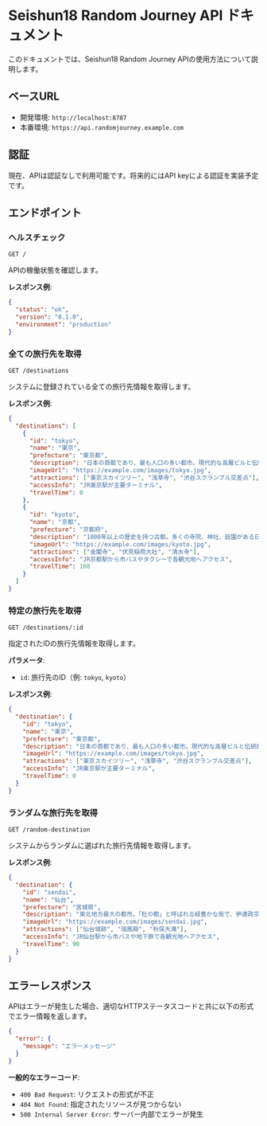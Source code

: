 # Seishun18 Random Journey API ドキュメント

このドキュメントでは、Seishun18 Random Journey APIの使用方法について説明します。

## ベースURL

- 開発環境: `http://localhost:8787`
- 本番環境: `https://api.randomjourney.example.com`

## 認証

現在、APIは認証なしで利用可能です。将来的にはAPI keyによる認証を実装予定です。

## エンドポイント

### ヘルスチェック

```
GET /
```

APIの稼働状態を確認します。

**レスポンス例**:

```json
{
  "status": "ok",
  "version": "0.1.0",
  "environment": "production"
}
```

### 全ての旅行先を取得

```
GET /destinations
```

システムに登録されている全ての旅行先情報を取得します。

**レスポンス例**:

```json
{
  "destinations": [
    {
      "id": "tokyo",
      "name": "東京",
      "prefecture": "東京都",
      "description": "日本の首都であり、最も人口の多い都市。現代的な高層ビルと伝統的な寺社が共存する。",
      "imageUrl": "https://example.com/images/tokyo.jpg",
      "attractions": ["東京スカイツリー", "浅草寺", "渋谷スクランブル交差点"],
      "accessInfo": "JR東京駅が主要ターミナル",
      "travelTime": 0
    },
    {
      "id": "kyoto",
      "name": "京都",
      "prefecture": "京都府",
      "description": "1000年以上の歴史を持つ古都。多くの寺院、神社、庭園がある日本文化の中心地。",
      "imageUrl": "https://example.com/images/kyoto.jpg",
      "attractions": ["金閣寺", "伏見稲荷大社", "清水寺"],
      "accessInfo": "JR京都駅から市バスやタクシーで各観光地へアクセス",
      "travelTime": 160
    }
  ]
}
```

### 特定の旅行先を取得

```
GET /destinations/:id
```

指定されたIDの旅行先情報を取得します。

**パラメータ**:

- `id`: 旅行先のID（例: `tokyo`, `kyoto`）

**レスポンス例**:

```json
{
  "destination": {
    "id": "tokyo",
    "name": "東京",
    "prefecture": "東京都",
    "description": "日本の首都であり、最も人口の多い都市。現代的な高層ビルと伝統的な寺社が共存する。",
    "imageUrl": "https://example.com/images/tokyo.jpg",
    "attractions": ["東京スカイツリー", "浅草寺", "渋谷スクランブル交差点"],
    "accessInfo": "JR東京駅が主要ターミナル",
    "travelTime": 0
  }
}
```

### ランダムな旅行先を取得

```
GET /random-destination
```

システムからランダムに選ばれた旅行先情報を取得します。

**レスポンス例**:

```json
{
  "destination": {
    "id": "sendai",
    "name": "仙台",
    "prefecture": "宮城県",
    "description": "東北地方最大の都市。「杜の都」と呼ばれる緑豊かな街で、伊達政宗ゆかりの地。",
    "imageUrl": "https://example.com/images/sendai.jpg",
    "attractions": ["仙台城跡", "瑞鳳殿", "秋保大滝"],
    "accessInfo": "JR仙台駅から市バスや地下鉄で各観光地へアクセス",
    "travelTime": 90
  }
}
```

## エラーレスポンス

APIはエラーが発生した場合、適切なHTTPステータスコードと共に以下の形式でエラー情報を返します。

```json
{
  "error": {
    "message": "エラーメッセージ"
  }
}
```

**一般的なエラーコード**:

- `400 Bad Request`: リクエストの形式が不正
- `404 Not Found`: 指定されたリソースが見つからない
- `500 Internal Server Error`: サーバー内部でエラーが発生 
